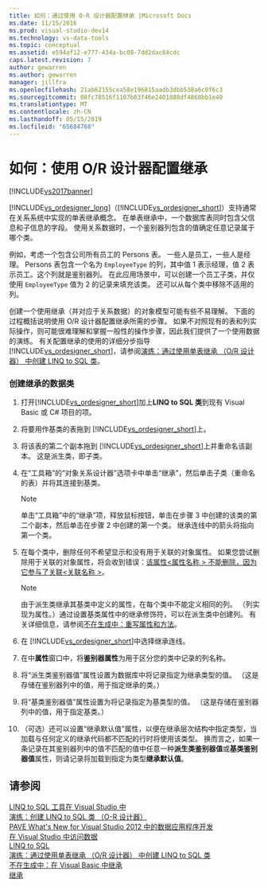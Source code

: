 ```yaml
---
title: 如何：通过使用 O-R 设计器配置继承 |Microsoft Docs
ms.date: 11/15/2016
ms.prod: visual-studio-dev14
ms.technology: vs-data-tools
ms.topic: conceptual
ms.assetid: e594af12-e777-434a-bc08-7dd2dac84cdc
caps.latest.revision: 7
author: gewarren
ms.author: gewarren
manager: jillfra
ms.openlocfilehash: 21ab62155cea58e196815aadb3dbb538a6c0f6c3
ms.sourcegitcommit: 08fc78516f1107b83f46e2401888df4868bb1e40
ms.translationtype: MT
ms.contentlocale: zh-CN
ms.lasthandoff: 05/15/2019
ms.locfileid: "65684768"
---
```

# <a name="how-to-configure-inheritance-by-using-the-or-designer"></a>如何：使用 O/R 设计器配置继承
[!INCLUDE[vs2017banner](../includes/vs2017banner.md)]

[!INCLUDE[vs_ordesigner_long](../includes/vs-ordesigner-long-md.md)]（[!INCLUDE[vs_ordesigner_short](../includes/vs-ordesigner-short-md.md)]）支持通常在关系系统中实现的单表继承概念。 在单表继承中，一个数据库表同时包含父信息和子信息的字段。 使用关系数据时，一个鉴别器列包含的值确定任意记录属于哪个类。  
  
 例如，考虑一个包含公司所有员工的 Persons 表。 一些人是员工，一些人是经理。 Persons 表包含一个名为 `EmployeeType` 的列，其中值 1 表示经理，值 2 表示员工。这个列就是鉴别器列。 在此应用场景中，可以创建一个员工子类，并仅使用 `EmployeeType` 值为 2 的记录来填充该类。 还可以从每个类中移除不适用的列。  
  
 创建一个使用继承（并对应于关系数据）的对象模型可能有些不易理解。 下面的过程概括说明使用 O/R 设计器配置继承所需的步骤。 如果不对照现有的表和列实际操作，则可能很难理解和掌握一般性的操作步骤，因此我们提供了一个使用数据的演练。 有关配置继承的使用的详细分步指导[!INCLUDE[vs_ordesigner_short](../includes/vs-ordesigner-short-md.md)]，请参阅[演练：通过使用单表继承 （O/R 设计器） 中创建 LINQ to SQL 类](../data-tools/walkthrough-creating-linq-to-sql-classes-by-using-single-table-inheritance-o-r-designer.md)。  
  
### <a name="to-create-inherited-data-classes"></a>创建继承的数据类  
  
1. 打开[!INCLUDE[vs_ordesigner_short](../includes/vs-ordesigner-short-md.md)]加上**LINQ to SQL 类**到现有 Visual Basic 或 C# 项目的项。  
  
2. 将要用作基类的表拖到 [!INCLUDE[vs_ordesigner_short](../includes/vs-ordesigner-short-md.md)]上。  
  
3. 将该表的第二个副本拖到 [!INCLUDE[vs_ordesigner_short](../includes/vs-ordesigner-short-md.md)]上并重命名该副本。 这是派生类，即子类。  
  
4. 在“工具箱”的“对象关系设计器”选项卡中单击“继承”，然后单击子类（重命名的表）并将其连接到基类。  
  
    > [!NOTE]
    > 单击“工具箱”中的“继承”项，释放鼠标按钮，单击在步骤 3 中创建的该类的第二个副本，然后单击在步骤 2 中创建的第一个类。 继承连线中的箭头将指向第一个类。  
  
5. 在每个类中，删除任何不希望显示和没有用于关联的对象属性。 如果您尝试删除用于关联的对象属性，将会收到错误：[该属性\<属性名称 > 不能删除，因为它参与了关联\<关联名称 >](../data-tools/the-property-property-name-cannot-be-deleted-because-it-is-participating-in-the-association-association-name.md)。  
  
    > [!NOTE]
    > 由于派生类继承其基类中定义的属性，在每个类中不能定义相同的列。 （列实现为属性。）通过设置基类属性中的继承修饰符，可以在派生类中创建列。 有关详细信息，请参阅[不在生成中：重写属性和方法](https://msdn.microsoft.com/2167e8f5-1225-4b13-9ebd-02591ba90213)。  
  
6. 在 [!INCLUDE[vs_ordesigner_short](../includes/vs-ordesigner-short-md.md)]中选择继承连线。  
  
7. 在中**属性**窗口中，将**鉴别器属性**为用于区分您的类中记录的列名称。  
  
8. 将“派生类鉴别器值”属性设置为数据库中将记录指定为继承类型的值。 （这是存储在鉴别器列中的值，用于指定继承的类。）  
  
9. 将“基类鉴别器值”属性设置为将记录指定为基类型的值。 （这是存储在鉴别器列中的值，用于指定基类。）  
  
10. （可选）还可以设置“继承默认值”属性，以便在继承层次结构中指定类型，当加载与任何定义的继承代码都不匹配的行时将使用该类型。 换而言之，如果一条记录在其鉴别器列中的值不匹配的值中任意一种**派生类鉴别器值**或**基类鉴别器值**属性，则请记录将加载到指定为类型**继承默认值**。  
  
## <a name="see-also"></a>请参阅  
 [LINQ to SQL 工具在 Visual Studio 中](../data-tools/linq-to-sql-tools-in-visual-studio2.md)   
 [演练：创建 LINQ to SQL 类 （O-R 设计器）](https://msdn.microsoft.com/library/35aad4a4-2e8a-46e2-ae09-5fbfd333c233)   
 [PAVE What's New for Visual Studio 2012 中的数据应用程序开发](https://msdn.microsoft.com/3d50d68f-5f44-4915-842f-6d42fce793f1)   
 [在 Visual Studio 中访问数据](../data-tools/accessing-data-in-visual-studio.md)   
 [LINQ to SQL](https://msdn.microsoft.com/library/73d13345-eece-471a-af40-4cc7a2f11655)   
 [演练：通过使用单表继承 （O/R 设计器） 中创建 LINQ to SQL 类](../data-tools/walkthrough-creating-linq-to-sql-classes-by-using-single-table-inheritance-o-r-designer.md)   
 [不在生成中：在 Visual Basic 中继承](https://msdn.microsoft.com/e5e6e240-ed31-4657-820c-079b7c79313c)   
 [继承](https://msdn.microsoft.com/library/81d64ee4-50f9-4d6c-a8dc-257c348d2eea)
